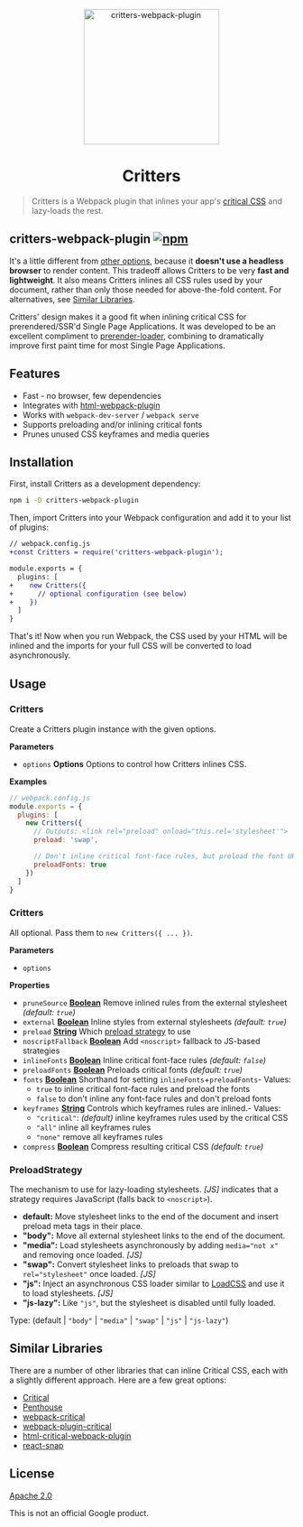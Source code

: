 <p align="center">
  <img src="https://i.imgur.com/J0jv1Sz.png" width="240" height="240" alt="critters-webpack-plugin">
  <h1 align="center">Critters</h1>
</p>

> Critters is a Webpack plugin that inlines your app's [critical CSS] and lazy-loads the rest.

## critters-webpack-plugin [![npm](https://img.shields.io/npm/v/critters-webpack-plugin.svg?style=flat)](https://www.npmjs.org/package/critters-webpack-plugin)

It's a little different from [other options](#similar-libraries), because it **doesn't use a headless browser** to render content.  This tradeoff allows Critters to be very **fast and lightweight**. It also means Critters inlines all CSS rules used by your document, rather than only those needed for above-the-fold content. For alternatives, see [Similar Libraries](#similar-libraries).

Critters' design makes it a good fit when inlining critical CSS for prerendered/SSR'd Single Page Applications. It was developed to be an excellent compliment to [prerender-loader](https://github.com/GoogleChromeLabs/prerender-loader), combining to dramatically improve first paint time for most Single Page Applications.

## Features

-   Fast - no browser, few dependencies
-   Integrates with [html-webpack-plugin]
-   Works with `webpack-dev-server` / `webpack serve`
-   Supports preloading and/or inlining critical fonts
-   Prunes unused CSS keyframes and media queries

## Installation

First, install Critters as a development dependency:

```sh
npm i -D critters-webpack-plugin
```

Then, import Critters into your Webpack configuration and add it to your list of plugins:

```diff
// webpack.config.js
+const Critters = require('critters-webpack-plugin');

module.exports = {
  plugins: [
+    new Critters({
+      // optional configuration (see below)
+    })
  ]
}
```

That's it! Now when you run Webpack, the CSS used by your HTML will be inlined and the imports for your full CSS will be converted to load asynchronously.

## Usage

<!-- Generated by documentation.js. Update this documentation by updating the source code. -->

### Critters

Create a Critters plugin instance with the given options.

**Parameters**

-   `options` **Options** Options to control how Critters inlines CSS.

**Examples**

```javascript
// webpack.config.js
module.exports = {
  plugins: [
    new Critters({
      // Outputs: <link rel="preload" onload="this.rel='stylesheet'">
      preload: 'swap',

      // Don't inline critical font-face rules, but preload the font URLs:
      preloadFonts: true
    })
  ]
}
```

### Critters

All optional. Pass them to `new Critters({ ... })`.

**Parameters**

-   `options`  

**Properties**

-   `pruneSource` **[Boolean](https://developer.mozilla.org/docs/Web/JavaScript/Reference/Global_Objects/Boolean)** Remove inlined rules from the external stylesheet _(default: `true`)_
-   `external` **[Boolean](https://developer.mozilla.org/docs/Web/JavaScript/Reference/Global_Objects/Boolean)** Inline styles from external stylesheets _(default: `true`)_
-   `preload` **[String](https://developer.mozilla.org/docs/Web/JavaScript/Reference/Global_Objects/String)** Which [preload strategy](#preloadstrategy) to use
-   `noscriptFallback` **[Boolean](https://developer.mozilla.org/docs/Web/JavaScript/Reference/Global_Objects/Boolean)** Add `<noscript>` fallback to JS-based strategies
-   `inlineFonts` **[Boolean](https://developer.mozilla.org/docs/Web/JavaScript/Reference/Global_Objects/Boolean)** Inline critical font-face rules _(default: `false`)_
-   `preloadFonts` **[Boolean](https://developer.mozilla.org/docs/Web/JavaScript/Reference/Global_Objects/Boolean)** Preloads critical fonts _(default: `true`)_
-   `fonts` **[Boolean](https://developer.mozilla.org/docs/Web/JavaScript/Reference/Global_Objects/Boolean)** Shorthand for setting `inlineFonts`+`preloadFonts`-   Values:
    -   `true` to inline critical font-face rules and preload the fonts
    -   `false` to don't inline any font-face rules and don't preload fonts
-   `keyframes` **[String](https://developer.mozilla.org/docs/Web/JavaScript/Reference/Global_Objects/String)** Controls which keyframes rules are inlined.-   Values:
    -   `"critical"`: _(default)_ inline keyframes rules used by the critical CSS
    -   `"all"` inline all keyframes rules
    -   `"none"` remove all keyframes rules
-   `compress` **[Boolean](https://developer.mozilla.org/docs/Web/JavaScript/Reference/Global_Objects/Boolean)** Compress resulting critical CSS _(default: `true`)_

### PreloadStrategy

The mechanism to use for lazy-loading stylesheets.
_[JS]_ indicates that a strategy requires JavaScript (falls back to `<noscript>`).

-   **default:** Move stylesheet links to the end of the document and insert preload meta tags in their place.
-   **"body":** Move all external stylesheet links to the end of the document.
-   **"media":** Load stylesheets asynchronously by adding `media="not x"` and removing once loaded. _[JS]_
-   **"swap":** Convert stylesheet links to preloads that swap to `rel="stylesheet"` once loaded. _[JS]_
-   **"js":** Inject an asynchronous CSS loader similar to [LoadCSS](https://github.com/filamentgroup/loadCSS) and use it to load stylesheets. _[JS]_
-   **"js-lazy":** Like `"js"`, but the stylesheet is disabled until fully loaded.

Type: (default | `"body"` \| `"media"` \| `"swap"` \| `"js"` \| `"js-lazy"`)

## Similar Libraries

There are a number of other libraries that can inline Critical CSS, each with a slightly different approach.  Here are a few great options:

-   [Critical](https://github.com/addyosmani/critical)
-   [Penthouse](https://github.com/pocketjoso/penthouse)
-   [webpack-critical](https://github.com/lukeed/webpack-critical)
-   [webpack-plugin-critical](https://github.com/nrwl/webpack-plugin-critical)
-   [html-critical-webpack-plugin](https://github.com/anthonygore/html-critical-webpack-plugin)
-   [react-snap](https://github.com/stereobooster/react-snap)

## License

[Apache 2.0](LICENSE)

This is not an official Google product.

[critical css]: https://www.smashingmagazine.com/2015/08/understanding-critical-css/

[html-webpack-plugin]: https://github.com/jantimon/html-webpack-plugin
